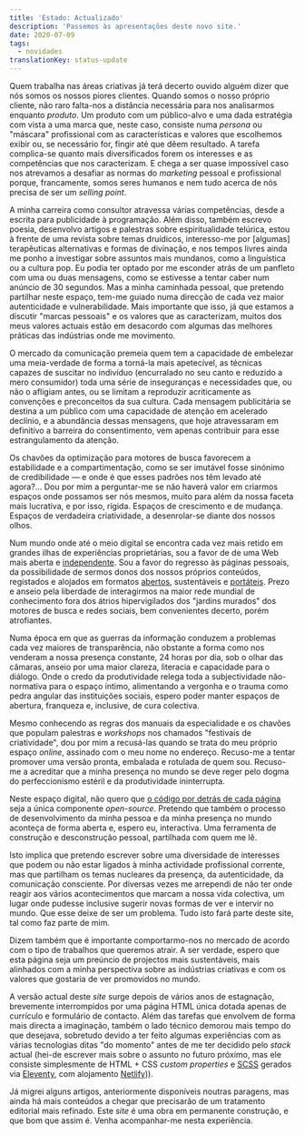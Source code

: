 ```yaml
---
title: 'Estado: Actualizado'
description: 'Passemos às apresentações deste novo site.'
date: 2020-07-09
tags:
  - novidades
translationKey: status-update
---
```


Quem trabalha nas áreas criativas já terá decerto ouvido alguém dizer que nós somos os nossos piores clientes. Quando somos o nosso próprio cliente, não raro falta-nos a distância necessária para nos analisarmos enquanto *produto*. Um produto com um público-alvo e uma dada estratégia com vista a uma marca que, neste caso, consiste numa *persona* ou "máscara" profissional com as características e valores que escolhemos exibir ou, se necessário for, fingir até que dêem resultado. A tarefa complica-se quanto mais diversificados forem os interesses e as competências que nos caracterizam. E chega a ser quase impossível caso nos atrevamos a desafiar as normas do *marketing* pessoal e profissional porque, francamente, somos seres humanos e nem tudo acerca de nós precisa de ser um *selling point*.

A minha carreira como consultor atravessa várias competências, desde a escrita para publicidade à programação. Além disso, também escrevo poesia, desenvolvo artigos e palestras sobre espiritualidade telúrica, estou à frente de uma revista sobre temas druídicos, interesso-me por [algumas] terapêuticas alternativas e formas de divinação, e nos tempos livres ainda me ponho a investigar sobre assuntos mais mundanos, como a linguística ou a cultura pop. Eu podia ter optado por me esconder atrás de um panfleto com uma ou duas mensagens, como se estivesse a tentar caber num anúncio de 30 segundos. Mas a minha caminhada pessoal, que pretendo partilhar neste espaço, tem-me guiado numa direcção de cada vez maior autenticidade e vulnerabilidade. Mais importante que isso, já que estamos a discutir "marcas pessoais" e os valores que as caracterizam, muitos dos meus valores actuais estão em desacordo com algumas das melhores práticas das indústrias onde me movimento.

O mercado da comunicação premeia quem tem a capacidade de embelezar uma meia-verdade de forma a torná-la mais apetecível, as técnicas capazes de suscitar no indivíduo (encurralado no seu canto e reduzido a mero consumidor) toda uma série de inseguranças e necessidades que, ou não o afligiam antes, ou se limitam a reproduzir acriticamente as convenções e preconceitos da sua cultura. Cada mensagem publicitária se destina a um público com uma capacidade de atenção em acelerado declínio, e a abundância dessas mensagens, que hoje atravessaram em definitivo a barreira do consentimento, vem apenas contribuir para esse estrangulamento da atenção.

Os chavões da optimização para motores de busca favorecem a estabilidade e a compartimentação, como se ser imutável fosse sinónimo de credibilidade — e onde é que esses padrões nos têm levado até agora?… Dou por mim a perguntar-me se não haverá valor em criarmos espaços onde possamos ser nós mesmos, muito para além da nossa faceta mais lucrativa, e por isso, rígida. Espaços de crescimento e de mudança. Espaços de verdadeira criatividade, a desenrolar-se diante dos nossos olhos.

Num mundo onde até o meio digital se encontra cada vez mais retido em grandes ilhas de experiências proprietárias, sou a favor de de uma Web mais aberta e [independente](https://indieweb.org/). Sou a favor do regresso às páginas pessoais, da possibilidade de sermos donos dos nossos próprios conteúdos, registados e alojados em formatos [abertos](https://daringfireball.net/projects/markdown/), sustentáveis e [portáteis](https://github.com/portabletext/portabletext). Prezo e anseio pela liberdade de interagirmos na maior rede mundial de conhecimento fora dos átrios hipervigilados dos "jardins murados" dos motores de busca e redes sociais, bem convenientes decerto, porém atrofiantes.

Numa época em que as guerras da informação conduzem a problemas cada vez maiores de transparência, não obstante a forma como nos venderam a nossa presença constante, 24 horas por dia, sob o olhar das câmaras, anseio por uma maior clareza, literacia e capacidade para o diálogo. Onde o credo da produtividade relega toda a subjectividade não-normativa para o espaço íntimo, alimentando a vergonha e o trauma como pedra angular das instituições sociais, espero poder manter espaços de abertura, franqueza e, inclusive, de cura colectiva.

Mesmo conhecendo as regras dos manuais da especialidade e os chavões que populam palestras e *workshops* nos chamados "festivais de criatividade", dou por mim a recusá-las quando se trata do meu próprio espaço *online*, assinado com o meu nome no endereço. Recuso-me a tentar promover uma versão pronta, embalada e rotulada de quem sou. Recuso-me a acreditar que a minha presença no mundo se deve reger pelo dogma do perfeccionismo estéril e da produtividade ininterrupta.

Neste espaço digital, não quero que [o código por detrás de cada página](https://github.com/fabiomrbarbosa/fabiomrbarbosa.com) seja a única componente *open-source*. Pretendo que também o processo de desenvolvimento da minha pessoa e da minha presença no mundo aconteça de forma aberta e, espero eu, interactiva. Uma ferramenta de construção e desconstrução pessoal, partilhada com quem me lê.

Isto implica que pretendo escrever sobre uma diversidade de interesses que podem ou não estar ligados à minha actividade profissional corrente, mas que partilham os temas nucleares da presença, da autenticidade, da comunicação consciente. Por diversas vezes me arrependi de não ter onde reagir aos vários acontecimentos que marcam a nossa vida colectiva, um lugar onde pudesse inclusive sugerir novas formas de ver e intervir no mundo. Que esse deixe de ser um problema. Tudo isto fará parte deste site, tal como faz parte de mim.

Dizem também que é importante comportarmo-nos no mercado de acordo com o tipo de trabalhos que queremos atrair. A ser verdade, espero que esta página seja um preúncio de projectos mais sustentáveis, mais alinhados com a minha perspectiva sobre as indústrias criativas e com os valores que gostaria de ver promovidos no mundo.

A versão actual deste *site* surge depois de vários anos de estagnação, brevemente interrompidos por uma página HTML única dotada apenas de currículo e formulário de contacto. Além das tarefas que envolvem de forma mais directa a imaginação, também o lado técnico demorou mais tempo do que desejava, sobretudo devido a ter feito algumas experiências com as várias tecnologias ditas "do momento" antes de me ter decidido pelo *stack* actual (hei-de escrever mais sobre o assunto no futuro próximo, mas ele consiste simplesmente de HTML + CSS *custom properties* e [SCSS](https://sass-lang.com/) gerados via [Eleventy](https://www.11ty.dev/), com alojamento [Netlify](https://www.netlify.com))).

Já migrei alguns artigos, anteriormente disponíveis noutras paragens, mas ainda há mais conteúdos a chegar que precisarão de um tratamento editorial mais refinado. Este *site* é uma obra em permanente construção, e que bom que assim é. Venha acompanhar-me nesta experiência.
